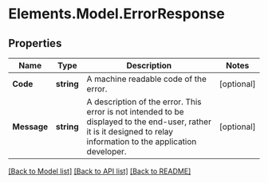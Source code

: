 # Elements.Model.ErrorResponse

## Properties

Name | Type | Description | Notes
------------ | ------------- | ------------- | -------------
**Code** | **string** | A machine readable code of the error. | [optional] 
**Message** | **string** | A description of the error. This error is not intended to be displayed to the end-user, rather it is it designed to relay information to the application developer. | [optional] 

[[Back to Model list]](../README.md#documentation-for-models) [[Back to API list]](../README.md#documentation-for-api-endpoints) [[Back to README]](../README.md)

